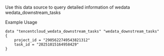 Use this data source to query detailed information of wedata wedata_downstream_tasks

Example Usage

```hcl
data "tencentcloud_wedata_downstream_tasks" "wedata_downstream_tasks" {
	project_id = "2905622749543821312"
	task_id = "20251015164958429"
}
```
